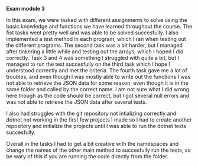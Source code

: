 **Exam module 3**

In this exam, we were tasked with different assignments to solve using the basic knowledge and functions we have learned throughout the course. The fist tasks went pretty well and was able to be solved succesfully. I also implemented a test method in each program, which I ran when testing out the different programs. The second task was a bit harder, but I managed after tinkering a little while and testing out the arrays, which I hoped I did correctly. Task 3 and 4 was something I struggled with quite a bit, but I managed to run the test succesfully on the third task which I hope I understood correctly and met the criteria. The fourth task gave me a lot of troubles, and even though I was mostly able to write out the functions I was not able to retrieve the JSON data for some reason, even though it is in the same folder and called by the correct name. I am not sure what I did wrong here though as the code should be correct, but I got several null errors and was not able to retrieve the JSON data after several tests.

I also had struggles with the git repository not intializing correctly and dotnet not working in the first few projects I made so I had to create another repository and initialize the projects until I was able to run the dotnet tests succesfully.

Overall in the tasks I had to get a bit creative with the namespaces and change the names of the other main method to succesfully run the tests, so be wary of this if you are running the code directly from the folder.